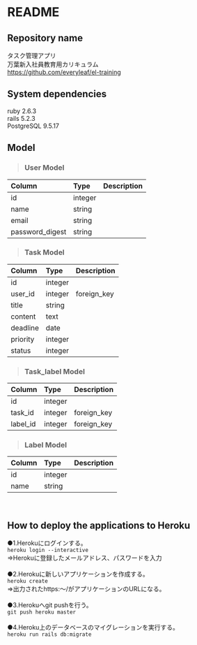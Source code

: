# README

## Repository name
  タスク管理アプリ<br>
  万葉新入社員教育用カリキュラム<br>
  <https://github.com/everyleaf/el-training>

## System dependencies
  ruby 2.6.3<br>
  rails 5.2.3<br>
  PostgreSQL 9.5.17<br>

## Model
>### User Model

| Column | Type | Description |
| :--- | :--- | :--- |
| id | integer | |
| name | string | |
| email | string | |
| password_digest | string | |

>### Task Model

| Column | Type | Description |
| :--- | :--- | :--- |
| id | integer | |
| user_id | integer | foreign_key |
| title | string | |
| content | text | |
| deadline | date | |
| priority | integer | |
| status | integer | |

>### Task_label Model

| Column | Type | Description |
| :--- | :--- | :--- |
| id | integer | |
| task_id | integer | foreign_key |
| label_id | integer | foreign_key |

>### Label Model

| Column | Type | Description |
| :--- | :--- | :--- |
| id | integer | |
| name | string | |

<br>

## How to deploy the applications to Heroku
●1.Herokuにログインする。<br>
`heroku login --interactive`<br>
⇒Herokuに登録したメールアドレス、パスワードを入力<br>
<br>
●2.Herokuに新しいアプリケーションを作成する。<br>
`heroku create`<br>
⇒出力されたhttps:～/がアプリケーションのURLになる。<br>
<br>
●3.Herokuへgit pushを行う。<br>
`git push heroku master`<br>
<br>
●4.Heroku上のデータベースのマイグレーションを実行する。<br>
`heroku run rails db:migrate`
